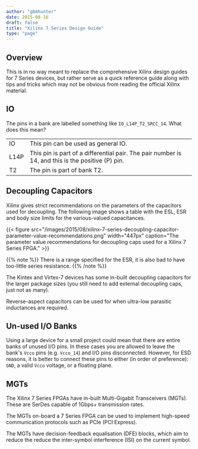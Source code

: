 ```yaml
---
author: "gbmhunter"
date: 2015-08-16
draft: false
title: "Xilinx 7 Series Design Guide"
type: "page"
---
```


## Overview

This is in no way meant to replace the comprehensive Xilinx design guides for 7 Series devices, but rather serve as a quick reference guide along with tips and tricks which may not be obvious from reading the official Xilinx material.

## IO

The pins in a bank are labelled something like `IO_L14P_T2_SRCC_14`. What does this mean?

<table>
  <tbody>
    <tr>
      <td>IO</td>
      <td>This pin can be used as general IO.</td>
    </tr>
    <tr>
      <td>L14P</td>
      <td>This pin is part of a differential pair. The pair number is 14, and this is the positive (P) pin.</td>
    </tr>
    <tr>
      <td>T2</td>
      <td>The pin is part of bank T2.</td>
    </tr>
  </tbody>
</table>

## Decoupling Capacitors

Xilinx gives strict recommendations on the parameters of the capacitors used for decoupling. The following image shows a table with the ESL, ESR and body size limits for the various-valued capacitances.

{{< figure src="/images/2015/08/xilinx-7-series-decoupling-capacitor-parameter-value-recommendations.png" width="447px" caption="The parameter value recommendations for decoupling caps used for a Xilinx 7 Series FPGA." >}}

{{% note %}}
There is a range specified for the ESR, it is also bad to have too-little series resistance.
{{% /note %}}

The Kintex and Virtex-7 devices has some in-built decoupling capacitors for the larger package sizes (you still need to add external decoupling caps, just not as many).

Reverse-aspect capacitors can be used for when ultra-low parasitic inductances are required.

## Un-used I/O Banks

Using a large device for a small project could mean that there are entire banks of unused I/O pins. In these cases you are allowed to leave the bank's `Vcco` pins (e.g. `Vcco_14`) and I/O pins disconnected. However, for ESD reasons, it is better to connect these pins to either (in order of preference): `GND`, a valid `Vcco` voltage, or a floating plane.

## MGTs

The Xilinx 7 Series FPGAs have in-built Multi-Gigabit Transceivers (MGTs). These are SerDes capable of 1Gbps+ transmission rates.

The MGTs on-board a 7 Series FPGA can be used to implement high-speed communication protocols such as PCIe (PCI Express).

The MGTs have decision-feedback equalisation (DFE) blocks, which aim to reduce the reduce the inter-symbol interference (ISI) on the current symbol.
